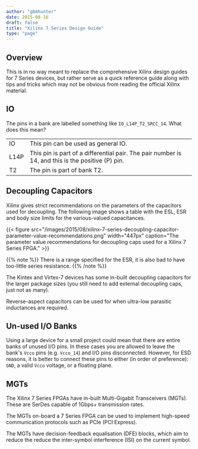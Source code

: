 ```yaml
---
author: "gbmhunter"
date: 2015-08-16
draft: false
title: "Xilinx 7 Series Design Guide"
type: "page"
---
```


## Overview

This is in no way meant to replace the comprehensive Xilinx design guides for 7 Series devices, but rather serve as a quick reference guide along with tips and tricks which may not be obvious from reading the official Xilinx material.

## IO

The pins in a bank are labelled something like `IO_L14P_T2_SRCC_14`. What does this mean?

<table>
  <tbody>
    <tr>
      <td>IO</td>
      <td>This pin can be used as general IO.</td>
    </tr>
    <tr>
      <td>L14P</td>
      <td>This pin is part of a differential pair. The pair number is 14, and this is the positive (P) pin.</td>
    </tr>
    <tr>
      <td>T2</td>
      <td>The pin is part of bank T2.</td>
    </tr>
  </tbody>
</table>

## Decoupling Capacitors

Xilinx gives strict recommendations on the parameters of the capacitors used for decoupling. The following image shows a table with the ESL, ESR and body size limits for the various-valued capacitances.

{{< figure src="/images/2015/08/xilinx-7-series-decoupling-capacitor-parameter-value-recommendations.png" width="447px" caption="The parameter value recommendations for decoupling caps used for a Xilinx 7 Series FPGA." >}}

{{% note %}}
There is a range specified for the ESR, it is also bad to have too-little series resistance.
{{% /note %}}

The Kintex and Virtex-7 devices has some in-built decoupling capacitors for the larger package sizes (you still need to add external decoupling caps, just not as many).

Reverse-aspect capacitors can be used for when ultra-low parasitic inductances are required.

## Un-used I/O Banks

Using a large device for a small project could mean that there are entire banks of unused I/O pins. In these cases you are allowed to leave the bank's `Vcco` pins (e.g. `Vcco_14`) and I/O pins disconnected. However, for ESD reasons, it is better to connect these pins to either (in order of preference): `GND`, a valid `Vcco` voltage, or a floating plane.

## MGTs

The Xilinx 7 Series FPGAs have in-built Multi-Gigabit Transceivers (MGTs). These are SerDes capable of 1Gbps+ transmission rates.

The MGTs on-board a 7 Series FPGA can be used to implement high-speed communication protocols such as PCIe (PCI Express).

The MGTs have decision-feedback equalisation (DFE) blocks, which aim to reduce the reduce the inter-symbol interference (ISI) on the current symbol.
